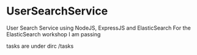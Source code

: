 UserSearchService
=================

User Search Service using NodeJS, ExpressJS and ElasticSearch For the ElasticSearch workshop I am passing

tasks are under dirc /tasks
